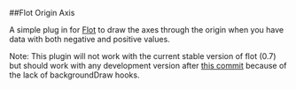 ##Flot Origin Axis

A simple plug in for [Flot](http://www.flotcharts.org/) to draw the axes through the origin when you have data with both negative and positive values.

Note: This plugin will not work with the current stable version of flot (0.7) but should work with any development version after [this commit](https://github.com/flot/flot/commit/4ee1e04e19c739d16a641b1fa224e8f320ad55db) because of the lack of backgroundDraw hooks.
